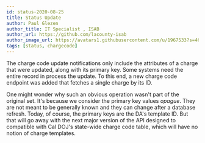 ```yaml
---
id: status-2020-08-25
title: Status Update
author: Paul Glezen
author_title: IT Specialist , ISAB
author_url: https://github.com/lacounty-isab
author_image_url: https://avatars1.githubusercontent.com/u/1967533?s=460&v=4
tags: [status, chargecode]
---
```


The charge code update notifications only include the attributes of
a charge that were updated, along with its primary key.  Some systems
need the entire record in process the update.  To this end, a new charge
code endpoint was added that fetches a single charge by its ID.

<!--truncate-->

One might wonder why such an obvious operation wasn't part of the original
set.  It's because we consider the primary key values *opague*.   They are
not meant to be generally known and they can change after a database refresh.
Today, of course, the primary keys are the DA's template ID.  But that will
go away with the next major version of the API designed to compatible with
Cal DOJ's state-wide charge code table, which will have no notion of
charge templates.
